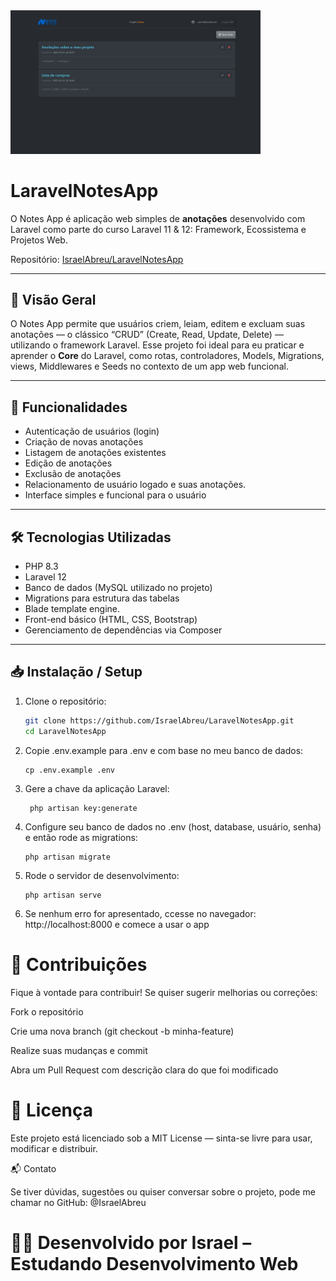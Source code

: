 <img src="/public/assets/images/presentation_github.png" width="400" alt="Imagem de apresentação">

# LaravelNotesApp

O Notes App é aplicação web simples de **anotações** desenvolvido com Laravel como parte do curso Laravel 11 & 12: Framework, Ecossistema e Projetos Web.

Repositório: [IsraelAbreu/LaravelNotesApp](https://github.com/IsraelAbreu/LaravelNotesApp)

---

## 🧮 Visão Geral

O Notes App permite que usuários criem, leiam, editem e excluam suas anotações — o clássico “CRUD” (Create, Read, Update, Delete) — utilizando o framework Laravel. Esse projeto foi ideal para eu praticar e aprender o **Core** do Laravel, como rotas, controladores, Models, Migrations, views, Middlewares e Seeds no contexto de um app web funcional.

---

## 🚀 Funcionalidades

- Autenticação de usuários (login)
- Criação de novas anotações
- Listagem de anotações existentes  
- Edição de anotações  
- Exclusão de anotações  
- Relacionamento de usuário logado e suas anotações. 
- Interface simples e funcional para o usuário

---

## 🛠️ Tecnologias Utilizadas

- PHP 8.3
- Laravel 12 
- Banco de dados (MySQL utilizado no projeto)  
- Migrations para estrutura das tabelas  
- Blade template engine.
- Front-end básico (HTML, CSS, Bootstrap)  
- Gerenciamento de dependências via Composer

---

## 📥 Instalação / Setup

1. Clone o repositório:  
   ```bash
   git clone https://github.com/IsraelAbreu/LaravelNotesApp.git
   cd LaravelNotesApp
2. Copie .env.example para .env e com base no meu banco de dados:
   ``` 
   cp .env.example .env
3. Gere a chave da aplicação Laravel:
   ``` 
    php artisan key:generate
4. Configure seu banco de dados no .env (host, database, usuário, senha) e então rode as migrations:
   ``` 
   php artisan migrate
5. Rode o servidor de desenvolvimento:
   ``` 
   php artisan serve
6. Se nenhum erro for apresentado, ccesse no navegador: http://localhost:8000 e comece a usar o app

# 📝 Contribuições

Fique à vontade para contribuir! Se quiser sugerir melhorias ou correções:

Fork o repositório

Crie uma nova branch (git checkout -b minha-feature)

Realize suas mudanças e commit

Abra um Pull Request com descrição clara do que foi modificado

# 📄 Licença

Este projeto está licenciado sob a MIT License
 — sinta-se livre para usar, modificar e distribuir.

📬 Contato

Se tiver dúvidas, sugestões ou quiser conversar sobre o projeto, pode me chamar no GitHub: @IsraelAbreu

# 🧑‍💻 Desenvolvido por Israel – Estudando Desenvolvimento Web
